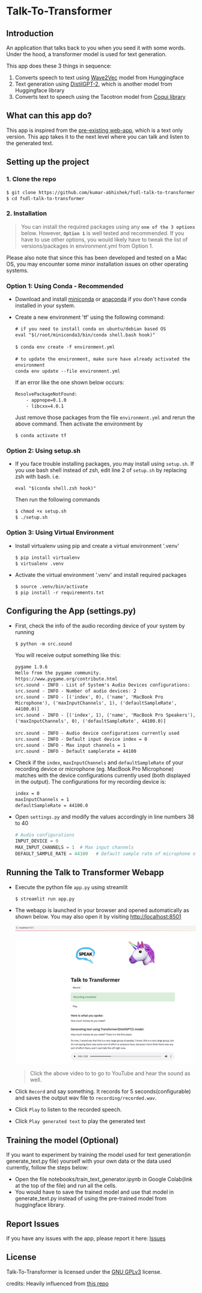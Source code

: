 # Talk-To-Transformer

## Introduction
An application that talks back to you when you seed it with some words. Under the hood, a transformer model is used for text generation. 

This app does these 3 things in sequence:
1. Converts speech to text using [Wave2Vec](https://huggingface.co/transformers/model_doc/wav2vec2.html) model from Hunggingface
2. Text generation using [DistilGPT-2](https://huggingface.co/distilgpt2), which is another model from Huggingface library
3. Converts text to speech using the Tacotron model from [Coqui library](https://github.com/coqui-ai/TTS)

## What can this app do?
This app is inspired from the [pre-existing web-app](https://app.inferkit.com/demo), which is a text only version. This app takes it to the next level where you can talk and listen to the generated text.

## Setting up the project

### 1. Clone the repo

```console
$ git clone https://github.com/kumar-abhishek/fsdl-talk-to-transformer
$ cd fsdl-talk-to-transformer
```

### 2. Installation

> You can install the required packages using any **`one of the 3 options`** below. However, **`Option 1`** is well tested and recommended. If you have to use other options, you would likely have to tweak the list of versions/packages in environment.yml from Option 1. 

Please also note that since this has been developed and tested on a Mac OS, you may encounter some minor installation issues on other operating systems.

### Option 1: Using Conda - Recommended

- Download and install [miniconda](https://docs.conda.io/projects/conda/en/latest/user-guide/install/) or
  [anaconda](https://docs.anaconda.com/anaconda/install/) if you don't have conda installed in your system.

- Create a new environment 'tf' using the following command:


    ```console
    # if you need to install conda on ubuntu/debian based OS
    eval "$(/root/miniconda3/bin/conda shell.bash hook)" 
    
    $ conda env create -f environment.yml

    # to update the environment, make sure have already activated the environment
    conda env update --file environment.yml
    ```

    If an error like the one shown below occurs:

    ```console
    ResolvePackageNotFound:
        - appnope=0.1.0
        - libcxx=4.0.1
    ```

    Just remove those packages from the file `environment.yml` and rerun the above command. Then activate the
    environment by

    ```console
    $ conda activate tf
    ```

### Option 2: Using setup.sh

- If you face trouble installing packages, you may install using `setup.sh`. If you use bash shell instead of zsh, edit
  line 2 of `setup.sh` by replacing zsh with bash. i.e. 

  ```shell
  eval "$(conda shell.zsh hook)"
  ```

  Then run the following commands

    ```console
    $ chmod +x setup.sh
    $ ./setup.sh
    ```

### Option 3: Using Virtual Environment

- Install virtualenv using pip and create a virtual environment '.venv'

    ```console
    $ pip install virtualenv
    $ virtualenv .venv
    ```

- Activate the virtual environment '.venv' and install required packages

    ```console
    $ source .venv/bin/activate
    $ pip install -r requirements.txt
    ```

## Configuring the App (settings.py)

- First, check the info of the audio recording device of your system by running

    ```console
    $ python -m src.sound
    ```

    You will receive output something like this:

    ```console
   pygame 1.9.6
    Hello from the pygame community. https://www.pygame.org/contribute.html
    src.sound - INFO - List of System's Audio Devices configurations:
    src.sound - INFO - Number of audio devices: 2
    src.sound - INFO - [('index', 0), ('name', 'MacBook Pro Microphone'), ('maxInputChannels', 1), ('defaultSampleRate', 44100.0)]
    src.sound - INFO - [('index', 1), ('name', 'MacBook Pro Speakers'), ('maxInputChannels', 0), ('defaultSampleRate', 44100.0)]

    src.sound - INFO - Audio device configurations currently used
    src.sound - INFO - Default input device index = 0
    src.sound - INFO - Max input channels = 1
    src.sound - INFO - Default samplerate = 44100
    ```

- Check if the `index`, `maxInputChannels` and  `defaultSampleRate` of your recording device or microphone (eg. MacBook
  Pro Microphone) matches with the device configurations currently used (both displayed in the output). The
  configurations for my recording device is:

    ```console
    index = 0
    maxInputChannels = 1
    defaultSampleRate = 44100.0
    ```

- Open `settings.py` and modify the values accordingly in line numbers 38 to 40

    ```python
    # Audio configurations
    INPUT_DEVICE = 0
    MAX_INPUT_CHANNELS = 1  # Max input channels
    DEFAULT_SAMPLE_RATE = 44100   # Default sample rate of microphone or recording device
    ```

## Running the Talk to Transformer Webapp

- Execute the python file `app.py` using streamlit

    ```console
    $ streamlit run app.py
    ```

- The webapp is launched in your browser and opened automatically as shown below. You may also open it by visiting [http://localhost:8501](http://localhost:8501)

    <div align = 'center'>
        <img src = 'output/images/shot.png' alt = 'App demo' >
    </div>

    > Click the above video to to go to YouTube and hear the sound as well.

- Click `Record` and say something. It records for 5 seconds(configurable) and saves the output wav file to `recording/recorded.wav`. 

- Click `Play` to listen to the recorded speech. 

- Click `Play generated text` to play the generated text

## Training the model (Optional)

If you want to experiment by training the model used for text generation(in generate_text.py file) yourself with your own data or the data used currently, follow the steps
below:

- Open the file notebooks/train_text_generator.ipynb in Google Colab(link at the top of the file) and run all the cells.
- You would have to save the trained model and use that model in generate_text.py instead of using the pre-trained model from huggingface library.

## Report Issues 
If you have any issues with the app, please report it here: [Issues](https://github.com/kumar-abhishek/fsdl-talk-to-transformer/issues)

## License

Talk-To-Transformer is licensed under the [GNU GPLv3](https://www.gnu.org/licenses/gpl-3.0.en.html) license.

credits: Heavily influenced from [this repo](https://github.com/ayushkumarshah/Guitar-Chords-recognition)